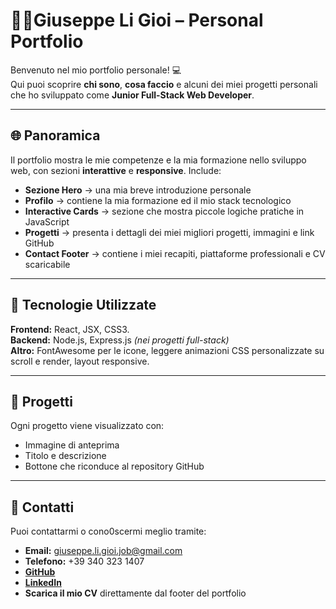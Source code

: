 # 👨‍💻Giuseppe Li Gioi – Personal Portfolio

Benvenuto nel mio portfolio personale! 💻  
Qui puoi scoprire **chi sono**, **cosa faccio** e alcuni dei miei progetti personali che ho sviluppato come **Junior Full-Stack Web Developer**.

---

## 🌐 Panoramica

Il portfolio mostra le mie competenze e la mia formazione nello sviluppo web, con sezioni **interattive** e **responsive**. 
Include:

-  **Sezione Hero** → una mia breve introduzione personale 
-  **Profilo** → contiene la mia formazione ed il mio stack tecnologico  
-  **Interactive Cards** → sezione che mostra piccole logiche pratiche in JavaScript  
-  **Progetti** → presenta i dettagli dei miei migliori progetti, immagini e link GitHub  
-  **Contact Footer** → contiene i miei recapiti, piattaforme professionali e CV scaricabile

---

## 📂 Tecnologie Utilizzate

**Frontend:** React, JSX, CSS3.  
**Backend:** Node.js, Express.js *(nei progetti full-stack)*  
**Altro:** FontAwesome per le icone, leggere animazioni CSS personalizzate su scroll e render, layout responsive.

---

## 💼 Progetti

Ogni progetto viene visualizzato con:

-  Immagine di anteprima  
-  Titolo e descrizione  
-  Bottone che riconduce al repository GitHub 

---

## 📍 Contatti

Puoi contattarmi o cono0scermi meglio tramite:

-  **Email:** giuseppe.li.gioi.job@gmail.com  
-  **Telefono:** +39 340 323 1407   
-  [**GitHub**](https://github.com/GiuseppeLiGioi)  
-  [**LinkedIn**](https://www.linkedin.com/in/giuseppe-li-gioi-327b78378)  
-  **Scarica il mio CV** direttamente dal footer del portfolio  



